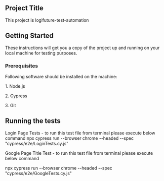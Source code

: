 <h2> Project Title </h2>
This project is logifuture-test-automation


<h2> Getting Started </h2>
These instructions will get you a copy of the project up and running on your local machine for testing purposes.

<h3> Prerequisites </h3>
Following software should be installed on the machine:</n>
<p> </p>
<p> 1. Node.js </p>
<p> 2. Cypress </p>
<p> 3. Git </p>



<h2> Running the tests </h2>

Login Page Tests - to run this test file from terminal please execute below command
npx cypress run --browser chrome --headed --spec  "cypress/e2e/LoginTests.cy.js"



Google Page Title Test - to run this test file from terminal please execute below command

npx cypress run --browser chrome --headed --spec  "cypress/e2e/GoogleTests.cy.js"


